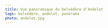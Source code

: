 ```yaml
---
title: Vue panoramique du belvédère d'Andelot
tags: belvédère, andelot, panorama
photo: andelot.jpg
---
```

